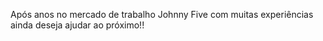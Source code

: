 Após anos no mercado de trabalho Johnny Five com muitas experiências ainda deseja ajudar ao próximo!!
